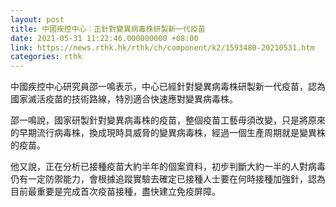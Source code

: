 ```yaml
---
layout: post
title: 中國疾控中心︰正針對變異病毒株研製新一代疫苗
date: 2021-05-31 11:22:46.000000000 +08:00
link: https://news.rthk.hk/rthk/ch/component/k2/1593480-20210531.htm
categories: rthk
---
```


中國疾控中心研究員邵一鳴表示，中心已經針對變異病毒株研製新一代疫苗，認為國家滅活疫苗的技術路線，特別適合快速應對變異病毒株。

邵一鳴說，國家研製針對變異病毒株的疫苗，整個疫苗工藝毋須改變，只是將原來的早期流行病毒株，換成現時具威脅的變異病毒株，經過一個生產周期就是變異株的疫苗。

他又說，正在分析已接種疫苗大約半年的個案資料，初步判斷大約一半的人對病毒仍有一定防禦能力，會根據追蹤實驗去確定已接種人士要在何時接種加強針，認為目前最重要是完成首次疫苗接種，盡快建立免疫屏障。

